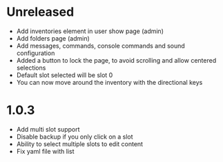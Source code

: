 # Unreleased

- Add inventories element in user show page (admin)
- Add folders page (admin)
- Add messages, commands, console commands and sound configuration
- Added a button to lock the page, to avoid scrolling and allow centered selections
- Default slot selected will be slot 0
- You can now move around the inventory with the directional keys

# 1.0.3

- Add multi slot support
- Disable backup if you only click on a slot
- Ability to select multiple slots to edit content
- Fix yaml file with list
